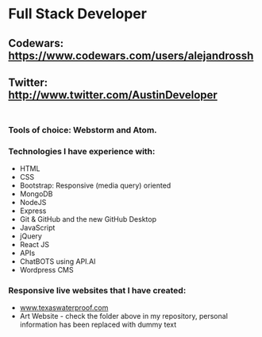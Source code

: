 # Full Stack Developer <br>
## Codewars: https://www.codewars.com/users/alejandrossh <br>
## Twitter: http://www.twitter.com/AustinDeveloper <br><br>
### Tools of choice: Webstorm and Atom.
### Technologies I have experience with: <br>
* HTML
* CSS
* Bootstrap: Responsive (media query) oriented
* MongoDB
* NodeJS
* Express
* Git & GitHub and the new GitHub Desktop
* JavaScript
* jQuery
* React JS
* APIs
* ChatBOTS using API.AI
* Wordpress CMS


### Responsive live websites that I have created:
* www.texaswaterproof.com
* Art Website - check the folder above in my repository, personal information has been replaced with dummy text
